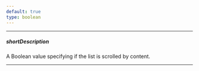```yaml
---
default: true
type: boolean
---
```

---
##### shortDescription
A Boolean value specifying if the list is scrolled by content.

---
